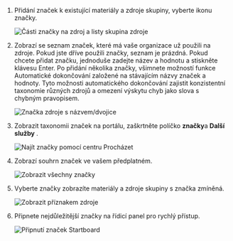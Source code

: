 1. Přidání značek k existující materiály a zdroje skupiny, vyberte ikonu značky. 

     ![Části značky na zdroj a listy skupina zdroje](./media/resource-manager-tag-resources/select-tag-icon.png)

1. Zobrazí se seznam značek, které má vaše organizace už použili na zdroje. Pokud jste dříve použili značky, seznam je prázdná. Pokud chcete přidat značku, jednoduše zadejte název a hodnotu a stiskněte klávesu Enter. Po přidání několika značky, všimnete možností funkce Automatické dokončování založené na stávajícím názvy značek a hodnoty. Tyto možnosti automatického dokončování zajistit konzistentní taxonomie různých zdrojů a omezení výskytu chyb jako slova s chybným pravopisem.

     ![Značka zdroje s názvem/dvojice](./media/resource-manager-tag-resources/tag-resources.png)

1. Zobrazit taxonomii značek na portálu, zaškrtněte políčko **značky**a **Další služby** .

     ![Najít značky pomocí centru Procházet](./media/resource-manager-tag-resources/browse-tags.png)

1. Zobrazí souhrn značek ve vašem předplatném.

     ![Zobrazit všechny značky](./media/resource-manager-tag-resources/tag-taxonomy.png)

1. Vyberte značky zobrazíte materiály a zdroje skupiny s značka zmíněná.

     ![Zobrazit příznakem zdroje](./media/resource-manager-tag-resources/show-tagged-resources.png)

1. Připnete nejdůležitější značky na řídicí panel pro rychlý přístup.

     ![Připnutí značek Startboard](./media/resource-manager-tag-resources/show-pinned-tag.png)
